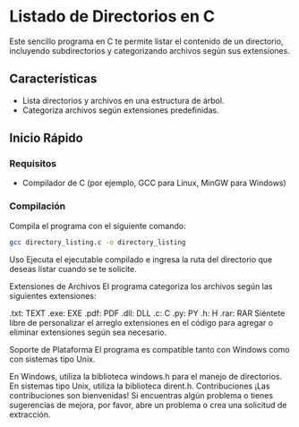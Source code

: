 # Listado de Directorios en C

Este sencillo programa en C te permite listar el contenido de un directorio, incluyendo subdirectorios y categorizando archivos según sus extensiones.

## Características

- Lista directorios y archivos en una estructura de árbol.
- Categoriza archivos según extensiones predefinidas.

## Inicio Rápido

### Requisitos

- Compilador de C (por ejemplo, GCC para Linux, MinGW para Windows)

### Compilación

Compila el programa con el siguiente comando:

```bash
gcc directory_listing.c -o directory_listing
```
Uso
Ejecuta el ejecutable compilado e ingresa la ruta del directorio que deseas listar cuando se te solicite.

Extensiones de Archivos
El programa categoriza los archivos según las siguientes extensiones:

.txt: TEXT
.exe: EXE
.pdf: PDF
.dll: DLL
.c: C
.py: PY
.h: H
.rar: RAR
Siéntete libre de personalizar el arreglo extensiones en el código para agregar o eliminar extensiones según sea necesario.

Soporte de Plataforma
El programa es compatible tanto con Windows como con sistemas tipo Unix.

En Windows, utiliza la biblioteca windows.h para el manejo de directorios.
En sistemas tipo Unix, utiliza la biblioteca dirent.h.
Contribuciones
¡Las contribuciones son bienvenidas! Si encuentras algún problema o tienes sugerencias de mejora, por favor, abre un problema o crea una solicitud de extracción.
